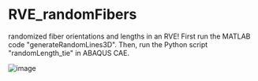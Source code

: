 # RVE_randomFibers
randomized fiber orientations and lengths in an RVE! First run the MATLAB code "generateRandomLines3D". Then, run the Python script "randomLength_tie" in ABAQUS CAE. 

![image](https://github.com/user-attachments/assets/2a34c306-f3d4-454c-92ad-2fdda8fe8ab0)

